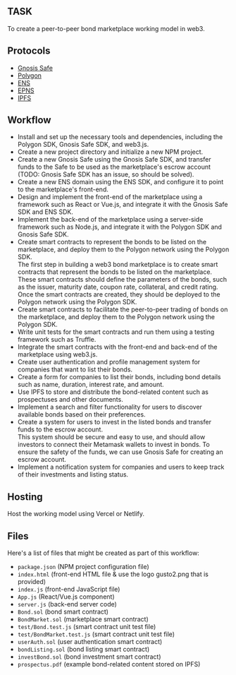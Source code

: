 ## TASK

To create a peer-to-peer bond marketplace working model in web3.

## Protocols

- [Gnosis Safe](https://safe.global)
- [Polygon](https://polygon.technology)
- [ENS](https://ens.domains)
- [EPNS](https://push.org)
- [IPFS](https://ipfs.tech)

## Workflow

- Install and set up the necessary tools and dependencies, including the Polygon SDK, Gnosis Safe SDK, and web3.js.
- Create a new project directory and initialize a new NPM project.
- Create a new Gnosis Safe using the Gnosis Safe SDK, and transfer funds to the Safe to be used as the marketplace's escrow account (TODO: Gnosis Safe SDK has an issue, so should be solved).
- Create a new ENS domain using the ENS SDK, and configure it to point to the marketplace's front-end.
- Design and implement the front-end of the marketplace using a framework such as React or Vue.js, and integrate it with the Gnosis Safe SDK and ENS SDK.
- Implement the back-end of the marketplace using a server-side framework such as Node.js, and integrate it with the Polygon SDK and Gnosis Safe SDK.
- Create smart contracts to represent the bonds to be listed on the marketplace, and deploy them to the Polygon network using the Polygon SDK. <br>
The first step in building a web3 bond marketplace is to create smart contracts that represent the bonds to be listed on the marketplace. These smart contracts should define the parameters of the bonds, such as the issuer, maturity date, coupon rate, collateral, and credit rating. Once the smart contracts are created, they should be deployed to the Polygon network using the Polygon SDK.
- Create smart contracts to facilitate the peer-to-peer trading of bonds on the marketplace, and deploy them to the Polygon network using the Polygon SDK.
- Write unit tests for the smart contracts and run them using a testing framework such as Truffle.
- Integrate the smart contracts with the front-end and back-end of the marketplace using web3.js.
- Create user authentication and profile management system for companies that want to list their bonds.
- Create a form for companies to list their bonds, including bond details such as name, duration, interest rate, and amount.
- Use IPFS to store and distribute the bond-related content such as prospectuses and other documents.
- Implement a search and filter functionality for users to discover available bonds based on their preferences.
- Create a system for users to invest in the listed bonds and transfer funds to the escrow account. <br/>
This system should be secure and easy to use, and should allow investors to connect their Metamask wallets to invest in bonds. To ensure the safety of the funds, we can use Gnosis Safe for creating an escrow account.
- Implement a notification system for companies and users to keep track of their investments and listing status.

## Hosting

Host the working model using Vercel or Netlify.

## Files

Here's a list of files that might be created as part of this workflow:

- `package.json` (NPM project configuration file)
- `index.html` (front-end HTML file & use the logo gusto2.png that is provided)
- `index.js` (front-end JavaScript file)
- `App.js` (React/Vue.js component)
- `server.js` (back-end server code)
- `Bond.sol` (bond smart contract)
- `BondMarket.sol` (marketplace smart contract)
- `test/Bond.test.js` (smart contract unit test file)
- `test/BondMarket.test.js` (smart contract unit test file)
- `userAuth.sol` (user authentication smart contract)
- `bondListing.sol` (bond listing smart contract)
- `investBond.sol` (bond investment smart contract)
- `prospectus.pdf` (example bond-related content stored on IPFS)